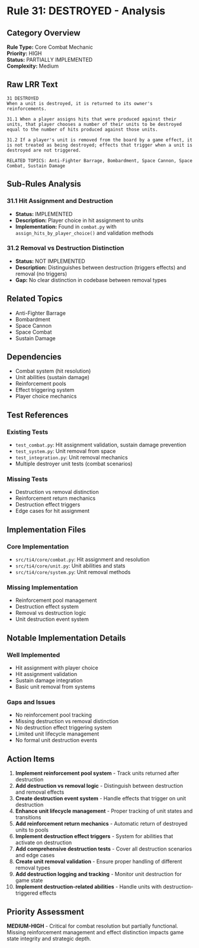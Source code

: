 # Rule 31: DESTROYED - Analysis

## Category Overview
**Rule Type:** Core Combat Mechanic  
**Priority:** HIGH  
**Status:** PARTIALLY IMPLEMENTED  
**Complexity:** Medium  

## Raw LRR Text
```
31 DESTROYED
When a unit is destroyed, it is returned to its owner's reinforcements.

31.1 When a player assigns hits that were produced against their units, that player chooses a number of their units to be destroyed equal to the number of hits produced against those units.

31.2 If a player's unit is removed from the board by a game effect, it is not treated as being destroyed; effects that trigger when a unit is destroyed are not triggered.

RELATED TOPICS: Anti-Fighter Barrage, Bombardment, Space Cannon, Space Combat, Sustain Damage
```

## Sub-Rules Analysis

### 31.1 Hit Assignment and Destruction
- **Status:** IMPLEMENTED
- **Description:** Player choice in hit assignment to units
- **Implementation:** Found in `combat.py` with `assign_hits_by_player_choice()` and validation methods

### 31.2 Removal vs Destruction Distinction  
- **Status:** NOT IMPLEMENTED
- **Description:** Distinguishes between destruction (triggers effects) and removal (no triggers)
- **Gap:** No clear distinction in codebase between removal types

## Related Topics
- Anti-Fighter Barrage
- Bombardment  
- Space Cannon
- Space Combat
- Sustain Damage

## Dependencies
- Combat system (hit resolution)
- Unit abilities (sustain damage)
- Reinforcement pools
- Effect triggering system
- Player choice mechanics

## Test References

### Existing Tests
- `test_combat.py`: Hit assignment validation, sustain damage prevention
- `test_system.py`: Unit removal from space
- `test_integration.py`: Unit removal mechanics
- Multiple destroyer unit tests (combat scenarios)

### Missing Tests
- Destruction vs removal distinction
- Reinforcement return mechanics
- Destruction effect triggers
- Edge cases for hit assignment

## Implementation Files

### Core Implementation
- `src/ti4/core/combat.py`: Hit assignment and resolution
- `src/ti4/core/unit.py`: Unit abilities and stats
- `src/ti4/core/system.py`: Unit removal methods

### Missing Implementation
- Reinforcement pool management
- Destruction effect system
- Removal vs destruction logic
- Unit destruction event system

## Notable Implementation Details

### Well Implemented
- Hit assignment with player choice
- Hit assignment validation
- Sustain damage integration
- Basic unit removal from systems

### Gaps and Issues
- No reinforcement pool tracking
- Missing destruction vs removal distinction
- No destruction effect triggering system
- Limited unit lifecycle management
- No formal unit destruction events

## Action Items

1. **Implement reinforcement pool system** - Track units returned after destruction
2. **Add destruction vs removal logic** - Distinguish between destruction and removal effects
3. **Create destruction event system** - Handle effects that trigger on unit destruction
4. **Enhance unit lifecycle management** - Proper tracking of unit states and transitions
5. **Add reinforcement return mechanics** - Automatic return of destroyed units to pools
6. **Implement destruction effect triggers** - System for abilities that activate on destruction
7. **Add comprehensive destruction tests** - Cover all destruction scenarios and edge cases
8. **Create unit removal validation** - Ensure proper handling of different removal types
9. **Add destruction logging and tracking** - Monitor unit destruction for game state
10. **Implement destruction-related abilities** - Handle units with destruction-triggered effects

## Priority Assessment
**MEDIUM-HIGH** - Critical for combat resolution but partially functional. Missing reinforcement management and effect distinction impacts game state integrity and strategic depth.